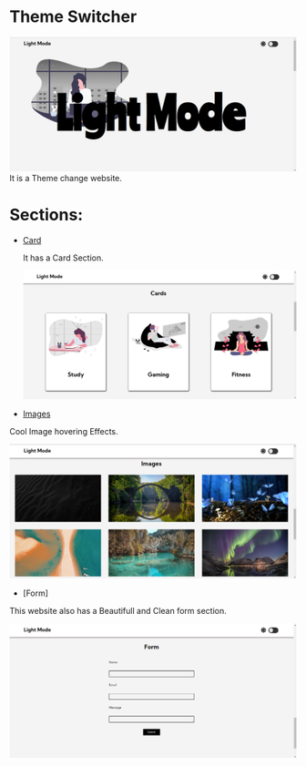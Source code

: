 # Theme Switcher
![Banner](https://github.com/Ayushrwork/Dark-light-mode/blob/master/media/images/darkmode%231.png?raw=true)
 It is a Theme change website.
 
# Sections:
* [Card](#general-info)

  It has a Card Section.
   
  ![Banner](https://github.com/Ayushrwork/Dark-light-mode/blob/master/media/images/darkmode%232.png?raw=true)

* [Images](#technologies)

 Cool Image hovering Effects.
   
  ![Banner](https://github.com/Ayushrwork/Dark-light-mode/blob/master/media/images/darkmode%233.png?raw=true)

* [Form]

 This website also has a Beautifull and Clean form section.

  ![Banner](https://github.com/Ayushrwork/Dark-light-mode/blob/master/media/images/darkmode%234.png?raw=true)

